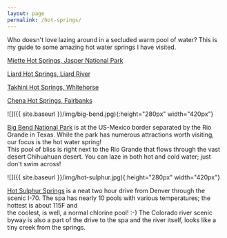 ```yaml
---
layout: page
permalink: /hot-springs/
---
```

Who doesn't love lazing around in a secluded warm pool of water? This is my guide to some amazing hot water springs I have visited.

[Miette Hot Springs, Jasper National Park](https://hotsprings.ca/miette/)

[Liard Hot Springs, Liard River](https://bcparks.ca/liard-river-hot-springs-park/)

[Takhini Hot Springs, Whitehorse](https://eclipsenordichotsprings.ca/)

[Chena Hot Springs, Fairbanks](https://en.wikipedia.org/wiki/Chena_Hot_Springs,_Alaska)

![]({{ site.baseurl }}/img/big-bend.jpg){:height="280px" width="420px"}

[Big Bend National Park](https://en.wikipedia.org/wiki/Big_Bend_National_Park) is at the US-Mexico border separated by the Rio Grande in Texas. While the park has numerous attractions worth visiting, our focus is the hot water spring! <br>
This pool of bliss is right next to the Rio Grande that flows through the vast desert Chihuahuan desert. You can laze in both hot and cold water; just don't swim across! 


![]({{ site.baseurl }}/img/hot-sulphur.jpg){:height="280px" width="420px"}

[Hot Sulphur Springs](https://en.wikipedia.org/wiki/Hot_Sulphur_Springs,_Colorado) is a neat two hour drive from Denver through the scenic I-70. The spa has nearly 10 pools with various temperatures; the hottest is about 115F and <br>
the coolest, is well, a normal chlorine pool! :-) The Colorado river scenic byway is also a part of the drive to the spa and the river itself, looks like a tiny creek from the springs. 
